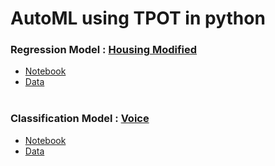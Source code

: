 # AutoML using TPOT in python

### Regression Model : [Housing Modified](https://github.com/20b2122/AutoML-using-TPOT-in-python/tree/main/Housing%20Modified)
* [Notebook](https://github.com/20b2122/AutoML-using-TPOT-in-python/blob/main/Housing%20Modified/Hoousing_Modified.ipynb) <br/>
* [Data](https://github.com/20b2122/AutoML-using-TPOT-in-python/blob/main/Housing%20Modified/Housing_Modified.csv) <br/><br/>

### Classification Model : [Voice](https://github.com/20b2122/AutoML-using-TPOT-in-python/tree/main/Voice)
* [Notebook](https://github.com/20b2122/AutoML-using-TPOT-in-python/blob/main/Voice/Voice.ipynb) <br/>
* [Data](https://github.com/20b2122/AutoML-using-TPOT-in-python/blob/main/Voice/voice.csv) 
